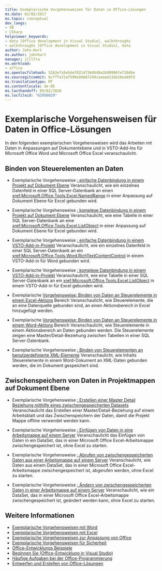 ```yaml
---
title: Exemplarische Vorgehensweisen für Daten in Office-Lösungen
ms.date: 02/02/2017
ms.topic: conceptual
dev_langs:
- VB
- CSharp
helpviewer_keywords:
- data [Office development in Visual Studio], walkthroughs
- walkthroughs [Office development in Visual Studio], data
author: John-Hart
ms.author: johnhart
manager: jillfra
ms.workload:
- office
ms.openlocfilehash: 52b2efa5e5def8214736d648e2b90906fe720dbe
ms.sourcegitcommit: 6cfffa72af599a9d667249caaaa411bb28ea69fd
ms.translationtype: MT
ms.contentlocale: de-DE
ms.lasthandoff: 09/02/2020
ms.locfileid: "62956029"
---
```

# <a name="data-in-office-solutions-walkthroughs"></a>Exemplarische Vorgehensweisen für Daten in Office-Lösungen
  In den folgenden exemplarischen Vorgehensweisen wird das Arbeiten mit Daten in Anpassungen auf Dokumentebene und in VSTO-Add-Ins für Microsoft Office Word und Microsoft Office Excel veranschaulicht.

## <a name="bind-controls-to-data"></a>Binden von Steuerelementen an Daten
- Exemplarische Vorgehensweise [: einfache Datenbindung in einem Projekt auf Dokument Ebene](../vsto/walkthrough-simple-data-binding-in-a-document-level-project.md) Veranschaulicht, wie ein einzelnes Datenfeld in einer SQL Server-Datenbank an einen <xref:Microsoft.Office.Tools.Excel.NamedRange> in einer Anpassung auf Dokument Ebene für Excel gebunden wird.

- Exemplarische Vorgehensweise [: komplexe Datenbindung in einem Projekt auf Dokument Ebene](../vsto/walkthrough-complex-data-binding-in-a-document-level-project.md) Veranschaulicht, wie eine Tabelle in einer SQL Server-Datenbank an eine <xref:Microsoft.Office.Tools.Excel.ListObject> in einer Anpassung auf Dokument Ebene für Excel gebunden wird.

- Exemplarische Vorgehensweise [: einfache Datenbindung in einem VSTO-Add-in-Projekt](../vsto/walkthrough-simple-data-binding-in-vsto-add-in-project.md) Veranschaulicht, wie ein einzelnes Datenfeld in einer SQL Server-Datenbank an ein <xref:Microsoft.Office.Tools.Word.RichTextContentControl> in einem VSTO-Add-in für Word gebunden wird.

- Exemplarische Vorgehensweise [: komplexe Datenbindung in einem VSTO-Add-in-Projekt](../vsto/walkthrough-complex-data-binding-in-vsto-add-in-project.md) Veranschaulicht, wie eine Tabelle in einer SQL Server-Datenbank an ein <xref:Microsoft.Office.Tools.Excel.ListObject> in einem VSTO-Add-in für Excel gebunden wird.

- Exemplarische [Vorgehensweise: Binden von Daten an Steuerelemente in einem Excel-Aktions](../vsto/walkthrough-binding-data-to-controls-on-an-excel-actions-pane.md) Bereich Veranschaulicht, wie Steuerelemente, die an eine Datenquelle gebunden sind, an einen Aktionsbereich in Excel hinzugefügt werden.

- Exemplarische [Vorgehensweise: Binden von Daten an Steuerelemente in einem Word-Aktions](../vsto/walkthrough-binding-data-to-controls-on-a-word-actions-pane.md) Bereich Veranschaulicht, wie Steuerelemente in einem Aktionsbereich an Daten gebunden werden. Die Steuerelemente zeigen eine Master/Detail-Beziehung zwischen Tabellen in einer SQL Server-Datenbank.

- Exemplarische Vorgehensweise [: Binden von Steuerelementen an benutzerdefinierte XML-Elemente](../vsto/walkthrough-binding-content-controls-to-custom-xml-parts.md) Veranschaulicht, wie Inhalts Steuerelemente in einem Word-Dokument an XML-Daten gebunden werden, die im Dokument gespeichert sind.

## <a name="cache-data-in-document-level-solutions"></a>Zwischenspeichern von Daten in Projektmappen auf Dokument Ebene
- Exemplarische Vorgehensweise [: Erstellen einer Master Detail Beziehung mithilfe eines zwischengespeicherten Datasets](../vsto/walkthrough-creating-a-master-detail-relation-using-a-cached-dataset.md) Veranschaulicht das Erstellen einer Master/Detail-Beziehung auf einem Arbeitsblatt und das Zwischenspeichern der Daten, damit die Projekt Mappe offline verwendet werden kann.

- Exemplarische Vorgehensweise [: Einfügen von Daten in eine Arbeitsmappe auf einem Server](../vsto/walkthrough-inserting-data-into-a-workbook-on-a-server.md) Veranschaulicht das Einfügen von Daten in ein DataSet, das in einer Microsoft Office Excel-Arbeitsmappe zwischengespeichert ist, ohne Excel zu starten.

- Exemplarische Vorgehensweise [: Abrufen von zwischengespeicherten Daten aus einer Arbeitsmappe auf einem Server](../vsto/walkthrough-retrieving-cached-data-from-a-workbook-on-a-server.md) Veranschaulicht, wie Daten aus einem DataSet, das in einer Microsoft Office Excel-Arbeitsmappe zwischengespeichert ist, abgerufen werden, ohne Excel zu starten.

- Exemplarische Vorgehensweise [: Ändern von zwischengespeicherten Daten in einer Arbeitsmappe auf einem Server](../vsto/walkthrough-changing-cached-data-in-a-workbook-on-a-server.md) Veranschaulicht, wie ein DataSet, das in einer Microsoft Office Excel-Arbeitsmappe zwischengespeichert ist, geändert werden kann, ohne Excel zu starten.

## <a name="see-also"></a>Weitere Informationen
- [Exemplarische Vorgehensweisen mit Word](../vsto/walkthroughs-using-word.md)
- [Exemplarische Vorgehensweisen mit Excel](../vsto/walkthroughs-using-excel.md)
- [Exemplarische Vorgehensweisen zur Anpassung von Office](../vsto/office-ui-customization-walkthroughs.md)
- [Exemplarische Vorgehensweisen für Sicherheit](../vsto/security-and-deployment-walkthroughs.md)
- [Office-Entwicklungs Beispiele](../vsto/office-development-samples.md)
- [Beginnen Sie &#40;Office-Entwicklung in Visual Studio&#41;](../vsto/getting-started-office-development-in-visual-studio.md)
- [Häufige Aufgaben bei der Office-Programmierung](../vsto/common-tasks-in-office-programming.md)
- [Entwerfen und Erstellen von Office-Lösungen](../vsto/designing-and-creating-office-solutions.md)
